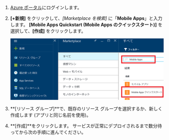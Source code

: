 1. [Azure ポータル]にログインします。
2. **[+新規]** をクリックして、*[Marketplace を検索]* に「**Mobile Apps**」と入力します。 **[Mobile Apps Quickstart (Mobile Apps のクイックスタート)]** を選択して、**[作成]** をクリックします。

    ![Mobile Apps のクイックスタートが強調表示された Azure ポータル][quickstart]
3. **[リソース グループ]**で、既存のリソース グループを選択するか、新しく作成します (アプリと同じ名前を使用)。
4. **[作成]**をクリックします。 サービスが正常にデプロイされるまで数分待ってから次の手順に進んでください。

<!-- Images. -->
[quickstart]: ./media/app-service-mobile-dotnet-backend-create-new-service/search-mobile-apps-quickstart.png

<!-- URLs. -->
[Azure ポータル]: https://portal.azure.com/
